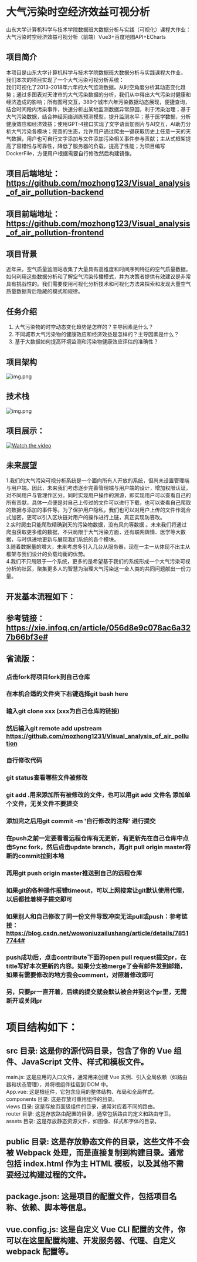 # 大气污染时空经济效益可视分析
山东大学计算机科学与技术学院数据班大数据分析与实践（可视化）课程大作业：大气污染时空经济效益可视分析（前端）Vue3+百度地图API+ECharts
## 项目简介
本项目是山东大学计算机科学与技术学院数据班大数据分析与实践课程大作业。<br />
我们本次的项目实现了一个大气污染可视分析系统：<br />
我们可视化了2013-2018年六年的大气监测数据，从时空角度分析其动态变化趋势；通过多图表对天津市的大气污染数据的分析，我们从中得出大气污染对健康和经济造成的影响；所有图可交互，389个城市六年污染数据动态展现，便捷查询，结合时间段内污染事件，快速分析出某地监测数据异常原因，利于污染治理；基于大气污染数据，结合神经网络训练预测模型，提升监测水平；基于医学数据，分析健康效应和经济效益；使用GPT-4接口实现了文字语音加图片与AI交互，AI助力分析大气污染各模块；完善的生态，允许用户通过爬虫一键获取历史上任意一天的天气数据，用户也可自行文字添加与文件添加污染相关事件参与贡献；主从式框架提高了容错性与可靠性，降低了服务器的负载，提高了性能；为项目编写DockerFile，方便用户根据需要自行修改然后构建镜像。
## 项目后端地址：https://github.com/mozhong123/Visual_analysis_of_air_pollution-backend
## 项目前端地址：https://github.com/mozhong123/Visual_analysis_of_air_pollution-frontend
## 项目背景
近年来，空气质量监测站收集了大量具有高维度和时间序列特征的空气质量数据。如何利用这些数据分析和了解空气污染传播模式，并为决策者提供有效建议是非常具有挑战性的。我们需要使用可视化分析技术和可视化方法来探索和发现大量空气质量数据背后隐藏的模式和规律。
## 任务介绍
1. 大气污染物的时空动态变化趋势是怎样的？主导因素是什么？
2. 不同城市大气污染物的健康效应和经济效益是怎样的？主导因素是什么？
3. 基于大数据如何提高环境监测和污染物健康效应评估的准确性？
## 项目架构
![img.png](display/img.png)
## 技术栈
![img.png](display/img1.png)
## 项目展示：
[![Watch the video](https://img.youtube.com/vi/_p6OPUBtzNQ/maxresdefault.jpg)](https://youtu.be/_p6OPUBtzNQ)
## 未来展望
1.我们的大气污染可视分析系统是一个面向所有人开放的系统，但尚未设置管理端与用户端。因此，未来我们考虑逐步完善管理端与用户端的设计，增加权限认证，对不同用户与管理作区分。同时实现用户操作的溯源，即实现用户可以查看自己的所有贡献，具体一点便是对自己上传过的文件可以进行下载，也可以查看自己爬取的数据与添加的事件等。为了保护用户隐私，我们也可以对用户上传的文件作混合式加密，更可以引入区块链对用户的操作进行上链，真正实现防篡改。<br />
2.实时爬虫只能爬取精确到天的污染物数据，没有风向等数据 。未来我们将通过爬虫获取更多维的数据，不只局限于大气污染方面，还有联网舆情、医学等大数据，与时俱进地更新与展现我们系统的各个模块。<br />
3.随着数据量的增大，未来考虑多引入几台从服务器，现在一主一从体现不出主从框架与我们设计的负载均衡的优势。<br />
4.我们不只局限于一个系统，更多的是希望基于我们的系统形成一个大气污染可视分析的社区，聚集更多人的智慧为治理大气污染这一全人类的共同问题献出一份力量。

## 开发基本流程如下：                 
## 参考链接：https://xie.infoq.cn/article/056d8e9c078ac6a327b66bf3e#
## 省流版：
### 点击fork将项目fork到自己仓库
### 在本机合适的文件夹下右键选择git bash here
### 输入git clone xxx    (xxx为自己仓库的链接)
### 然后输入git remote add upstream https://github.com/mozhong1231/Visual_analysis_of_air_pollution
### 自行修改代码
### git status查看哪些文件被修改
### git add .用来添加所有被修改的文件，也可以用git add 文件名 添加单个文件，无关文件不要提交
### 添加完之后用git commit -m '自行修改的注释'  进行提交
### 在push之前一定要看看远程仓库有无更新，有更新先在自己仓库中点击Sync fork，然后点击update branch，再git pull origin master将新的commit拉到本地
### 再用git push origin master推送到自己的远程仓库
### 如果git的各种操作报错timeout，可以上网搜索让git默认使用代理，以后都挂着梯子提交即可
### 如果别人和自己修改了同一份文件导致冲突无法pull或push：参考链接：https://blog.csdn.net/wowoniuzailushang/article/details/78517744#
### push成功后，点击contribute下面的open pull request提交pr，在title写好本次更新的内容。如果分支被merge了会有邮件发到邮箱，如果有需要修改的地方我会comment，对照着修改即可
### 另，只要pr一直开着，后续的提交就会默认被合并到这个pr里，无需新开或关闭pr

# 项目结构如下：
## src 目录: 这是你的源代码目录，包含了你的 Vue 组件、JavaScript 文件、样式和模板文件。
main.js: 这是应用的入口文件，通常用来创建 Vue 实例、引入全局依赖（如路由器和状态管理），并将根组件挂载到 DOM 中。<br>
App.vue: 这是根组件，它包含应用的整体结构、布局和全局样式。<br>
components 目录: 这是存放可重用组件的目录。<br>
views 目录: 这是存放页面级组件的目录，通常对应着不同的路由。<br>
router 目录: 这是存放路由配置的目录，通常包括路由的定义和路由守卫。<br>
assets 目录: 这是存放静态资源文件，如图像、样式和字体的目录。<br>
## public 目录: 这是存放静态文件的目录，这些文件不会被 Webpack 处理，而是直接复制到构建目录。通常包括 index.html 作为主 HTML 模板，以及其他不需要经过构建过程的文件。
## package.json: 这是项目的配置文件，包括项目名称、依赖、脚本等信息。
## vue.config.js: 这是自定义 Vue CLI 配置的文件，你可以在这里配置构建、开发服务器、代理、自定义 webpack 配置等。

